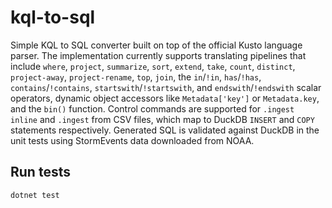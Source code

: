 # kql-to-sql

Simple KQL to SQL converter built on top of the official Kusto language parser.
The implementation currently supports translating pipelines that include
`where`, `project`, `summarize`, `sort`, `extend`, `take`, `count`, `distinct`,
`project-away`, `project-rename`, `top`, `join`, the `in`/`!in`, `has`/`!has`,
`contains`/`!contains`, `startswith`/`!startswith`, and `endswith`/`!endswith`
scalar operators, dynamic object accessors like `Metadata['key']` or
`Metadata.key`, and the `bin()` function. Control commands are supported for
`.ingest inline` and `.ingest` from CSV files, which map to DuckDB `INSERT`
and `COPY` statements respectively. Generated SQL is
validated against DuckDB in the unit tests using StormEvents data downloaded
from NOAA.

## Run tests

```
dotnet test
```
